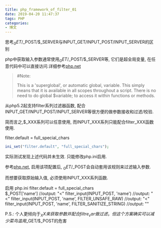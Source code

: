 ```yaml
---
title: php_framework_of_filter_01
date: 2019-04-20 11:47:37
tags: PHP
categories:
- 博文
---
```


思考$_GET/$_POST/$_SERVER与INPUT_GET/INPUT_POST/INPUT_SERVER的区别

php中获取输入参数通常使用$_GET/$_POST/$_SERVER等, 它们是超全局变量, 在任意代码中可以直接访问.详细参考[php.net](https://www.php.net/manual/en/reserved.variables.post.php)

> #Note:
>  
> This is a 'superglobal', or automatic global, variable. This simply means that it is available in all scopes throughout a script. There is no need to do global $variable; to access it within functions or methods.

从php5.2起支持filter系列过滤器函数, 配合INPUT_GET/INPUT_POST/INPUT_SERVER等很方便的做参数接收和过滤/校验.

简而言之,$_XXX系列可以任意使用, 而INPUT_XXX系列只能配合filter_XXX函数使用.

filter.default = full_special_chars
```php
ini_set("filter.default", "full_special_chars");
```
实际测试发现上述代码并未生效. 只能修改php.ini启用.

参考[php.net](https://www.php.net/manual/en/filter.configuration.php#ini.filter.default), 启用该项配置后, $_GET/$_POST会自动套用该规则来过滤输入参数.

而想要获取原始输入值, 必须使用INPUT_XXX系列函数.

启用 php.ini filter.default = full_special_chars  
$_POST['name'] //output: "&lt;"
filter_input(INPUT_POST, 'name') //output: "<"
filter_input(INPUT_POST, 'name', FILTER_UNSAFE_RAW) //output: "<"
filter_input(INPUT_POST, 'name', FILTER_SANITIZE_STRING) //output: ""

P.S.: 个人更倾向于$_XX来获取参数并配合filtre_var做过滤， 但这个方案确实可以减少菜鸟滥用$_GET/$_POST的危害


